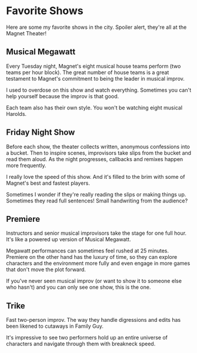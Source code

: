 # Favorite Shows

Here are some my favorite shows in the city. Spoiler alert, they're all at the Magnet Theater!

## Musical Megawatt

Every Tuesday night, Magnet's eight musical house teams perform \(two teams per hour block\). The great number of house teams is a great testament to Magnet's commitment to being the leader in musical improv.

I used to overdose on this show and watch everything. Sometimes you can't help yourself because the improv is that good.

Each team also has their own style. You won't be watching eight musical Harolds.

## Friday Night Show

Before each show, the theater collects written, anonymous confessions into a bucket. Then to inspire scenes, improvisors take slips from the bucket and read them aloud. As the night progresses, callbacks and remixes happen more frequently.

I really love the speed of this show. And it's filled to the brim with some of Magnet's best and fastest players.

Sometimes I wonder if they're really reading the slips or making things up. Sometimes they read full sentences! Small handwriting from the audience?

## Premiere

Instructors and senior musical improvisors take the stage for one full hour. It's like a powered up version of Musical Megawatt.

Megawatt performances can sometimes feel rushed at 25 minutes. Premiere on the other hand has the luxury of time, so they can explore characters and the environment more fully and even engage in more games that don't move the plot forward.

If you've never seen musical improv \(or want to show it to someone else who hasn't\) and you can only see one show, this is the one.

## Trike

Fast two-person improv. The way they handle digressions and edits has been likened to cutaways in Family Guy.

It's impressive to see two performers hold up an entire universe of characters and navigate through them with breakneck speed.

